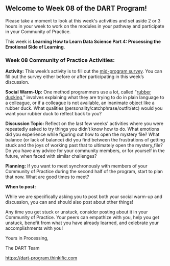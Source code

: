 ## **Welcome to Week 08 of the DART Program!**

Please take a moment to look at this week's activities and set aside 2 or 3 hours in your week to work on the modules in your pathway and participate in your Community of Practice.

This week is **Learning How to Learn Data Science Part 4: Processing the Emotional Side of Learning**.

### Week 08 Community of Practice Activities:

**Activity:** This week’s activity is to fill out the [mid-program survey](link/to/survey). You can fill out the survey either before or after participating in this week’s discussion. 

**Social Warm-Up:** One method programmers use a lot, called "[rubber ducking](https://en.wikipedia.org/wiki/Rubber_duck_debugging)," involves explaining what they are trying to do in plain language to a colleague, or if a colleague is not available, an inanimate object like a rubber duck. What qualities (personality/catchphrase/outfit/etc) would you want your rubber duck to reflect back to you? 

**Discussion Topic:** Reflect on the last few weeks' activities where you were repeatedly asked to try things you didn’t know how to do. What emotions did you experience while figuring out how to open the mystery file? What balance (or lack of balance) did you find between the frustrations of getting stuck and the joys of working past that to ultimately open the mystery_file?  Do you have any advice for your community members, or for yourself in the future, when faced with similar challenges?

**Planning:** If you want to meet synchronously with members of your Community of Practice during the second half of the program, start to plan that now. What are good times to meet? 

**When to post:**

While we are specifically asking you to post both your social warm-up and discussion, you can and should also post about other things!

Any time you get stuck or unstuck, consider posting about it in your Community of Practice. Your peers can empathize with you, help you get unstuck, benefit from what you have already learned, and celebrate your accomplishments with you!

 Yours in Processing, 

The DART Team

https://dart-program.thinkific.com
